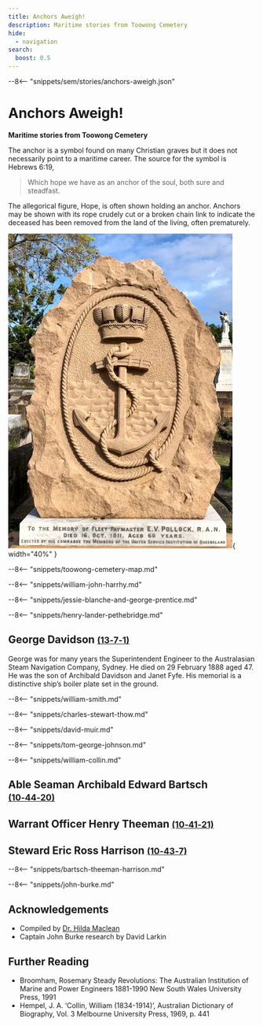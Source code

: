 ```yaml
---
title: Anchors Aweigh!
description: Maritime stories from Toowong Cemetery
hide:
  - navigation
search:
  boost: 0.5  
---
```


--8<-- "snippets/sem/stories/anchors-aweigh.json"

# Anchors Aweigh! 

**Maritime stories from Toowong Cemetery**

The anchor is a symbol found on many Christian graves but it does not necessarily point to a maritime career. The source for the symbol is Hebrews 6:19, 

>Which hope we have as an anchor of the soul, both sure and steadfast.

The allegorical figure, Hope, is often shown holding an anchor. Anchors may be shown with its rope crudely cut or a broken chain link to indicate the deceased has been removed from the land of the living, often prematurely.

![Anchor on headstone](../assets/anchor.jpg){ width="40%" }

--8<-- "snippets/toowong-cemetery-map.md"


--8<-- "snippets/william-john-harrhy.md"

--8<-- "snippets/jessie-blanche-and-george-prentice.md"

--8<-- "snippets/henry-lander-pethebridge.md"

## George Davidson <small>[(13‑7‑1)](https://brisbane.discovereverafter.com/profile/31777266 "Go to Memorial Information" )</small>

George was for many years the Superintendent Engineer to the Australasian Steam Navigation Company, Sydney. He died on 29 February 1888 aged 47. He was the son of Archibald Davidson and Janet Fyfe. His memorial is a distinctive ship’s boiler plate set in the ground.

--8<-- "snippets/william-smith.md"

--8<-- "snippets/charles-stewart-thow.md"

--8<-- "snippets/david-muir.md"

--8<-- "snippets/tom-george-johnson.md"

--8<-- "snippets/william-collin.md"

## Able Seaman Archibald Edward Bartsch <small>[(10‑44‑20)](https://brisbane.discovereverafter.com/profile/31781459 "Go to Memorial Information" )</small>
## Warrant Officer Henry Theeman <small>[(10‑41‑21)](https://brisbane.discovereverafter.com/profile/31808968 "Go to Memorial Information" )</small>
## Steward Eric Ross Harrison <small>[(10‑43‑7)](https://brisbane.discovereverafter.com/profile/31798041 "Go to Memorial Information" )</small>

--8<-- "snippets/bartsch-theeman-harrison.md"

--8<-- "snippets/john-burke.md"

## Acknowledgements

- Compiled by [Dr. Hilda Maclean](https://www.linkedin.com/in/dr-hilda-maclean-4819a711/)
- Captain John Burke research by David Larkin


## Further Reading 

- Broomham, Rosemary Steady Revolutions: The Australian Institution of Marine and Power Engineers 1881-1990 New South Wales University Press, 1991
- Hempel, J. A. ‘Collin, William (1834-1914)’, Australian Dictionary of Biography, Vol. 3 Melbourne University Press, 1969, p. 441

<!--
<div class="noprint" markdown="1">
## Brochure

**[Download this walk](../assets/guides/anchors-aweigh.pdf)** - designed to be printed and folded in half to make an A5 brochure.

</div>
-->
